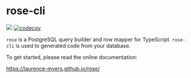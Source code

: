 # rose-cli

![](https://github.com/laurence-myers/rose/workflows/Rose%20CI/badge.svg)
[![codecov](https://codecov.io/gh/laurence-myers/rose/branch/master/graph/badge.svg)](https://codecov.io/gh/laurence-myers/rose)

`rose` is a PostgreSQL query builder and row mapper for TypeScript. `rose-cli` is used to generated code from your database.

To get started, please read the online documentation:

https://laurence-myers.github.io/rose/
